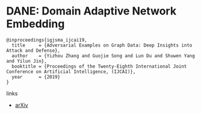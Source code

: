# DANE: Domain Adaptive Network Embedding

```
@inproceedings{igjsma_ijcai19,
  title     = {Adversarial Examples on Graph Data: Deep Insights into Attack and Defense},
  author    = {Yizhou Zhang and Guojie Song and Lun Du and Shuwen Yang and Yilun Jin},
  booktitle = {Proceedings of the Twenty-Eighth International Joint Conference on Artificial Intelligence, (IJCAI)},            
  year      = {2019}
}
```

links
- [arXiv](https://arxiv.org/abs/1906.00684)
